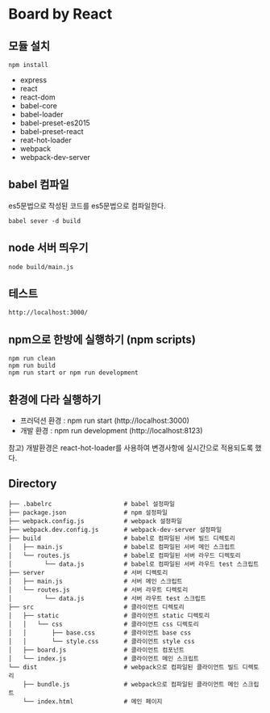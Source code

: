 # Board by React

## 모듈 설치
```
npm install 
```
- express
- react
- react-dom
- babel-core
- babel-loader
- babel-preset-es2015
- babel-preset-react
- reat-hot-loader
- webpack
- webpack-dev-server

## babel 컴파일
es5문법으로 작성된 코드를 es5문법으로 컴파일한다.
``` 
babel sever -d build
```

## node 서버 띄우기
```
node build/main.js
```

## 테스트
```
http://localhost:3000/
```

## npm으로 한방에 실행하기 (npm scripts)
```
npm run clean
npm run build
npm run start or npm run development
```

## 환경에 다라 실행하기
- 프러덕션 환경 : npm run start (http://localhost:3000)
- 개발 환경 : npm run development (http://localhost:8123)

참고) 개발환경은 react-hot-loader를 사용하여 변경사항에 실시간으로 적용되도록 했다.


## Directory
```
├── .babelrc                    # babel 설정파일
├── package.json                # npm 설정파일
├── webpack.config.js           # webpack 설정파일 
├── webpack.dev.config.js       # webpack-dev-server 설정파일
├── build                       # babel로 컴파일된 서버 빌드 디렉토리
│   ├── main.js                 # babel로 컴파일된 서버 메인 스크립트
│   └── routes.js               # babel로 컴파일된 서버 라우드 디렉토리
│         └── data.js           # babel로 컴파일된 서버 라우드 test 스크립트
├── server                      # 서버 디렉토리
│   ├── main.js                 # 서버 메인 스크립트
│   └── routes.js               # 서버 라우트 디렉토리
│         └── data.js           # 서버 라우트 test 스크립트
├── src                         # 클라이언트 디렉토리
│   ├── static                  # 클라이언트 static 디렉토리
│   │   └── css                 # 클라이언트 css 디렉토리
│   │       ├── base.css        # 클라이언트 base css
│   │       └── style.css       # 클라이언트 style css
│   ├── board.js                # 클라이언트 컴포넌트
│   └── index.js                # 클라이언트 메인 스크립트
└── dist                        # webpack으로 컴파일된 클라이언트 빌드 디렉토리
    ├── bundle.js               # webpack으로 컴파일된 클라이언트 메인 스크립트
    └── index.html              # 메인 페이지
```